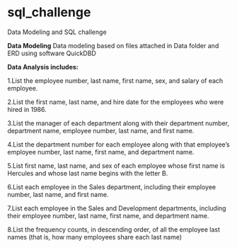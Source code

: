 # sql_challenge
Data Modeling and SQL challenge

**Data Modeling**
Data modeling based on files attached in Data folder and ERD using software QuickDBD

**Data Analysis includes:**
  
1.List the employee number, last name, first name, sex, and salary of each employee.

2.List the first name, last name, and hire date for the employees who were hired in 1986.

3.List the manager of each department along with their department number, department name, employee number, last name, and first name.

4.List the department number for each employee along with that employee’s employee number, last name, first name, and department name.

5.List first name, last name, and sex of each employee whose first name is Hercules and whose last name begins with the letter B.

6.List each employee in the Sales department, including their employee number, last name, and first name.

7.List each employee in the Sales and Development departments, including their employee number, last name, first name, and department name.

8.List the frequency counts, in descending order, of all the employee last names (that is, how many employees share each last name)
